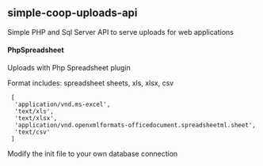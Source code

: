 ## simple-coop-uploads-api

Simple PHP and Sql Server API to serve uploads for web applications

#### PhpSpreadsheet

Uploads with Php Spreadsheet plugin

Format includes: spreadsheet sheets, xls, xlsx, csv

     [
      'application/vnd.ms-excel',
      'text/xls',
      'text/xlsx',
      'application/vnd.openxmlformats-officedocument.spreadsheetml.sheet',
      'text/csv'
     ]

Modify the init file to your own database connection
